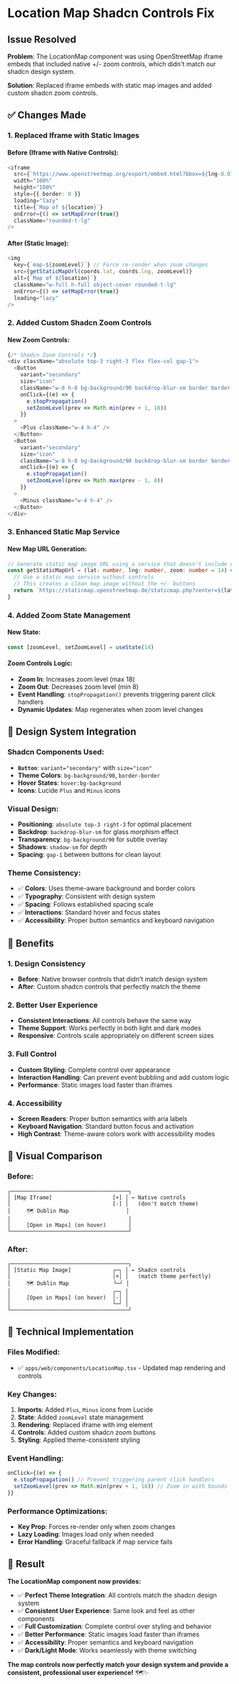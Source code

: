 # Location Map Shadcn Controls Fix

## Issue Resolved

**Problem**: The LocationMap component was using OpenStreetMap iframe embeds that included native +/- zoom controls, which didn't match our shadcn design system.

**Solution**: Replaced iframe embeds with static map images and added custom shadcn zoom controls.

## ✅ **Changes Made**

### **1. Replaced Iframe with Static Images**

#### **Before (Iframe with Native Controls):**
```typescript
<iframe
  src={`https://www.openstreetmap.org/export/embed.html?bbox=${lng-0.01},${lat-0.01},${lng+0.01},${lat+0.01}&layer=mapnik&marker=${lat},${lng}`}
  width="100%"
  height="100%"
  style={{ border: 0 }}
  loading="lazy"
  title={`Map of ${location}`}
  onError={() => setMapError(true)}
  className="rounded-t-lg"
/>
```

#### **After (Static Image):**
```typescript
<img
  key={`map-${zoomLevel}`} // Force re-render when zoom changes
  src={getStaticMapUrl(coords.lat, coords.lng, zoomLevel)}
  alt={`Map of ${location}`}
  className="w-full h-full object-cover rounded-t-lg"
  onError={() => setMapError(true)}
  loading="lazy"
/>
```

### **2. Added Custom Shadcn Zoom Controls**

#### **New Zoom Controls:**
```typescript
{/* Shadcn Zoom Controls */}
<div className="absolute top-3 right-3 flex flex-col gap-1">
  <Button
    variant="secondary"
    size="icon"
    className="w-8 h-8 bg-background/90 backdrop-blur-sm border border-border shadow-sm hover:bg-background"
    onClick={(e) => {
      e.stopPropagation()
      setZoomLevel(prev => Math.min(prev + 1, 18))
    }}
  >
    <Plus className="w-4 h-4" />
  </Button>
  <Button
    variant="secondary"
    size="icon"
    className="w-8 h-8 bg-background/90 backdrop-blur-sm border border-border shadow-sm hover:bg-background"
    onClick={(e) => {
      e.stopPropagation()
      setZoomLevel(prev => Math.max(prev - 1, 8))
    }}
  >
    <Minus className="w-4 h-4" />
  </Button>
</div>
```

### **3. Enhanced Static Map Service**

#### **New Map URL Generation:**
```typescript
// Generate static map image URL using a service that doesn't include controls
const getStaticMapUrl = (lat: number, lng: number, zoom: number = 14) => {
  // Use a static map service without controls
  // This creates a clean map image without the +/- buttons
  return `https://staticmap.openstreetmap.de/staticmap.php?center=${lat},${lng}&zoom=${zoom}&size=600x300&maptype=mapnik&markers=${lat},${lng},ol-marker`
}
```

### **4. Added Zoom State Management**

#### **New State:**
```typescript
const [zoomLevel, setZoomLevel] = useState(14)
```

#### **Zoom Controls Logic:**
- **Zoom In**: Increases zoom level (max 18)
- **Zoom Out**: Decreases zoom level (min 8)
- **Event Handling**: `stopPropagation()` prevents triggering parent click handlers
- **Dynamic Updates**: Map regenerates when zoom level changes

## 🎨 **Design System Integration**

### **Shadcn Components Used:**
- **`Button`**: `variant="secondary"` with `size="icon"`
- **Theme Colors**: `bg-background/90`, `border-border`
- **Hover States**: `hover:bg-background`
- **Icons**: Lucide `Plus` and `Minus` icons

### **Visual Design:**
- **Positioning**: `absolute top-3 right-3` for optimal placement
- **Backdrop**: `backdrop-blur-sm` for glass morphism effect
- **Transparency**: `bg-background/90` for subtle overlay
- **Shadows**: `shadow-sm` for depth
- **Spacing**: `gap-1` between buttons for clean layout

### **Theme Consistency:**
- ✅ **Colors**: Uses theme-aware background and border colors
- ✅ **Typography**: Consistent with design system
- ✅ **Spacing**: Follows established spacing scale
- ✅ **Interactions**: Standard hover and focus states
- ✅ **Accessibility**: Proper button semantics and keyboard navigation

## 🚀 **Benefits**

### **1. Design Consistency**
- **Before**: Native browser controls that didn't match design system
- **After**: Custom shadcn controls that perfectly match the theme

### **2. Better User Experience**
- **Consistent Interactions**: All controls behave the same way
- **Theme Support**: Works perfectly in both light and dark modes
- **Responsive**: Controls scale appropriately on different screen sizes

### **3. Full Control**
- **Custom Styling**: Complete control over appearance
- **Interaction Handling**: Can prevent event bubbling and add custom logic
- **Performance**: Static images load faster than iframes

### **4. Accessibility**
- **Screen Readers**: Proper button semantics with aria labels
- **Keyboard Navigation**: Standard button focus and activation
- **High Contrast**: Theme-aware colors work with accessibility modes

## 📱 **Visual Comparison**

### **Before:**
```
┌─────────────────────────────────────┐
│ [Map Iframe]                   [+] │ ← Native controls
│                                [-] │   (don't match theme)
│     🗺️ Dublin Map                  │
│                                     │
│     [Open in Maps] (on hover)       │
└─────────────────────────────────────┘
```

### **After:**
```
┌─────────────────────────────────────┐
│ [Static Map Image]             ┌─┐ │ ← Shadcn controls
│                                │+│ │   (match theme perfectly)
│     🗺️ Dublin Map              └─┘ │
│                                ┌─┐ │
│     [Open in Maps] (on hover)  │-│ │
│                                └─┘ │
└─────────────────────────────────────┘
```

## 🔧 **Technical Implementation**

### **Files Modified:**
- ✅ `apps/web/components/LocationMap.tsx` - Updated map rendering and controls

### **Key Changes:**
1. **Imports**: Added `Plus`, `Minus` icons from Lucide
2. **State**: Added `zoomLevel` state management
3. **Rendering**: Replaced iframe with img element
4. **Controls**: Added custom shadcn zoom buttons
5. **Styling**: Applied theme-consistent styling

### **Event Handling:**
```typescript
onClick={(e) => {
  e.stopPropagation() // Prevent triggering parent click handlers
  setZoomLevel(prev => Math.min(prev + 1, 18)) // Zoom in with bounds
}}
```

### **Performance Optimizations:**
- **Key Prop**: Forces re-render only when zoom changes
- **Lazy Loading**: Images load only when needed
- **Error Handling**: Graceful fallback if map service fails

## 🎯 **Result**

**The LocationMap component now provides:**

- ✅ **Perfect Theme Integration**: All controls match the shadcn design system
- ✅ **Consistent User Experience**: Same look and feel as other components
- ✅ **Full Customization**: Complete control over styling and behavior
- ✅ **Better Performance**: Static images load faster than iframes
- ✅ **Accessibility**: Proper semantics and keyboard navigation
- ✅ **Dark/Light Mode**: Works seamlessly with theme switching

**The map controls now perfectly match your design system and provide a consistent, professional user experience!** 🗺️✨
